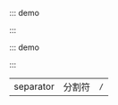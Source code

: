 ::: demo

<template>
    <lay-breadcrumb>
        <lay-breadcrumb-item title="哈哈"></lay-breadcrumb-item>
        <lay-breadcrumb-item title="哈哈"></lay-breadcrumb-item>
        <lay-breadcrumb-item title="哈哈"></lay-breadcrumb-item>
    </lay-breadcrumb>
</template>

<script>
import { ref } from 'vue'

export default {
  setup() {

    return {
    }
  }
}
</script>

:::

::: demo

<template>
    <lay-breadcrumb separator=">">
        <lay-breadcrumb-item title="哈哈"></lay-breadcrumb-item>
        <lay-breadcrumb-item title="哈哈"></lay-breadcrumb-item>
        <lay-breadcrumb-item title="哈哈"></lay-breadcrumb-item>
    </lay-breadcrumb>
</template>

<script>
import { ref } from 'vue'

export default {
  setup() {

    return {
    }
  }
}
</script>

:::

<lay-field title="Breadcrumb attributes" style="margin-top:40px"/>

|           |        |     |
| --------- | ------ | --- |
| separator | 分割符 | `/` |

